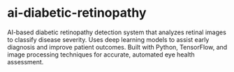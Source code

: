 # ai-diabetic-retinopathy
AI-based diabetic retinopathy detection system that analyzes retinal images to classify disease severity. Uses deep learning models to assist early diagnosis and improve patient outcomes. Built with Python, TensorFlow, and image processing techniques for accurate, automated eye health assessment.
